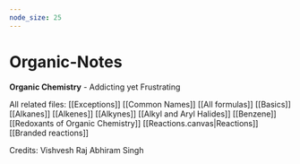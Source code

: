 ```yaml
---
node_size: 25
---
```

# Organic-Notes
**Organic Chemistry** - Addicting yet Frustrating

All related files:
[[Exceptions]]
[[Common Names]]
[[All formulas]]
[[Basics]]
[[Alkanes]]
[[Alkenes]]
[[Alkynes]]
[[Alkyl and Aryl Halides]]
[[Benzene]]
[[Redoxants of Organic Chemistry]]
[[Reactions.canvas|Reactions]]
[[Branded reactions]]

Credits: 
	Vishvesh Raj 
	Abhiram Singh

